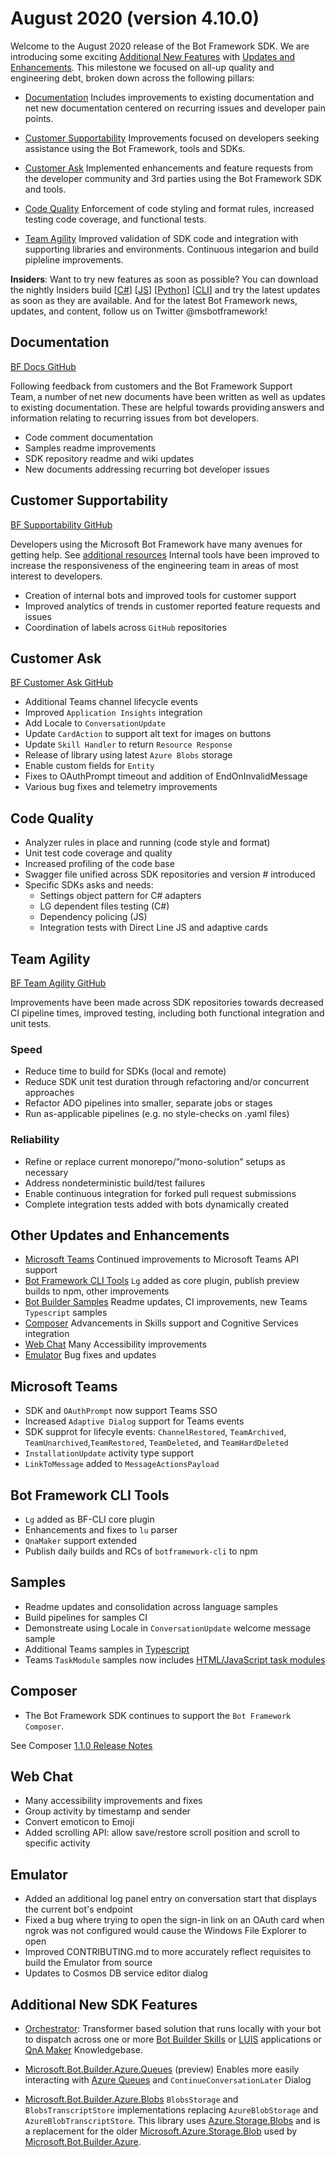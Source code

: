 # August 2020 (version 4.10.0) 
Welcome to the August 2020 release of the Bot Framework SDK. We are introducing some exciting [Additional New Features](#Additional-New-SDK-Features) with [Updates and Enhancements](#Other-Updates-and-Enhancements). This milestone we focused on all-up quality and engineering debt, broken down across the following pillars: 

- [Documentation](#Documentation) Includes improvements to existing documentation and net new documentation centered on recurring issues and developer pain points.

- [Customer Supportability](#Customer-Supportability) Improvements focused on developers seeking assistance using the Bot Framework, tools and SDKs.

- [Customer Ask](#Customer-Ask) Implemented enhancements and feature requests from the developer community and 3rd parties using the Bot Framework SDK and tools.

- [Code Quality](#Code-Quality) Enforcement of code styling and format rules, increased testing code coverage, and functional tests.

- [Team Agility](#Team-Agility) Improved validation of SDK code and integration with supporting libraries and environments. Continuous integarion and build pipleline improvements.

**Insiders**: Want to try new features as soon as possible? You can download the nightly Insiders build [[C#](https://github.com/microsoft/botbuilder-dotnet/blob/master/UsingMyGet.md)] [[JS](https://github.com/microsoft/botbuilder-js/blob/master/UsingMyGet.md)] [[Python](https://github.com/microsoft/botbuilder-python/blob/master/UsingTestPyPI.md)] [[CLI](https://github.com/Microsoft/botframework-cli#nightly-builds)] and try the latest updates as soon as they are available. And for the latest Bot Framework news, updates, and content, follow us on Twitter @msbotframework!

## Documentation
[BF Docs GitHub](https://github.com/issues?q=is%3Aissue+label%3A%22BF+Docs%22)

Following feedback from customers and the Bot Framework Support Team, a number of net new documents have been written as well as updates to existing documentation. These are helpful towards providing answers and information relating to recurring issues from bot developers.

- Code comment documentation
- Samples readme improvements
- SDK repository readme and wiki updates
- New documents addressing recurring bot developer issues

## Customer Supportability 
[BF Supportability GitHub](https://github.com/issues?q=is%3Aissue+label%3A%22BF+Supportability%22)

Developers using the Microsoft Bot Framework have many avenues for getting help. See [additional resources](https://docs.microsoft.com/en-us/azure/bot-service/bot-service-resources-links-help) Internal tools have been improved to increase the responsiveness of the engineering team in areas of most interest to developers.

- Creation of internal bots and improved tools for customer support
- Improved analytics of trends in customer reported feature requests and issues
- Coordination of labels across `GitHub` repositories

## Customer Ask 
[BF Customer Ask GitHub](https://github.com/issues?q=is%3Aissue+label%3A%22BF+Customer+Ask%22)

- Additional Teams channel lifecycle events
- Improved `Application Insights` integration
- Add Locale to `ConversationUpdate`
- Update `CardAction` to support alt text for images on buttons
- Update `Skill Handler` to return `Resource Response`
- Release of library using latest `Azure Blobs` storage
- Enable custom fields for `Entity`
- Fixes to OAuthPrompt timeout and addition of EndOnInvalidMessage
- Various bug fixes and telemetry improvements

## Code Quality

- Analyzer rules in place and running (code style and format)
- Unit test code coverage and quality
- Increased profiling of the code base
- Swagger file unified across SDK repositories and version # introduced
- Specific SDKs asks and needs:
    - Settings object pattern for C# adapters
    - LG dependent files testing (C#)
    - Dependency policing (JS)
    - Integration tests with Direct Line JS and adaptive cards

## Team Agility
[BF Team Agility GitHub](https://github.com/issues?q=is%3Aissue+label%3A%22BF+Agility%22)

Improvements have been made across SDK repositories towards decreased CI pipeline times, improved testing, including both functional integration and unit tests.

### Speed​

- Reduce time to build for SDKs (local and remote)​
- Reduce SDK unit test duration through refactoring and/or concurrent approaches​
- Refactor ADO pipelines into smaller, separate jobs or stages​
- Run as-applicable pipelines (e.g. no style-checks on .yaml files)​

### ​Reliability​

- Refine or replace current monorepo/”mono-solution” setups as necessary​
- Address nondeterministic build/test failures
- Enable continuous integration for forked pull request submissions
- Complete integration tests added with bots dynamically created

## Other Updates and Enhancements
* [Microsoft Teams](#Microsoft-Teams) Continued improvements to Microsoft Teams API support
* [Bot Framework CLI Tools](#Bot-Framework-CLI-Tools) `Lg` added as core plugin, publish preview builds to npm, other improvements
* [Bot Builder Samples](#Samples) Readme updates, CI improvements, new Teams `Typescript` samples
* [Composer](#Composer) Advancements in Skills support and Cognitive Services integration
* [Web Chat](#Web-Chat) Many Accessibility improvements
* [Emulator](#Emulator) Bug fixes and updates

## Microsoft Teams 

- SDK and `OAuthPrompt` now support Teams SSO
- Increased `Adaptive Dialog` support for Teams events
- SDK supprot for lifecyle events: `ChannelRestored`, `TeamArchived`, `TeamUnarchived`,`TeamRestored`, `TeamDeleted`, and `TeamHardDeleted` 
- `InstallationUpdate` activity type support
- `LinkToMessage` added to `MessageActionsPayload`

## Bot Framework CLI Tools
- `Lg` added as BF-CLI core plugin
- Enhancements and fixes to `lu` parser
- `QnaMaker` support extended
- Publish daily builds and RCs of `botframework-cli` to npm

## Samples
- Readme updates and consolidation across language samples
- Build pipelines for samples CI
- Demonstreate using Locale in `ConversationUpdate` welcome message sample
- Additional Teams samples in [Typescript](https://github.com/microsoft/BotBuilder-Samples/tree/master/samples/typescript_nodejs)
- Teams `TaskModule` samples now includes [HTML/JavaScript task modules](https://docs.microsoft.com/microsoftteams/platform/task-modules-and-cards/what-are-task-modules#task-module-css-for-htmljavascript-task-modules)

## Composer
- The Bot Framework SDK continues to support the `Bot Framework Composer`.

See Composer [1.1.0 Release Notes](https://github.com/microsoft/BotFramework-Composer/blob/main/releases/1.1.0.md)

## Web Chat
- Many accessibility improvements and fixes
- Group activity by timestamp and sender
- Convert emoticon to Emoji
- Added scrolling API: allow save/restore scroll position and scroll to specific activity

## Emulator
- Added an additional log panel entry on conversation start that displays the current bot's endpoint
- Fixed a bug where trying to open the sign-in link on an OAuth card when ngrok was not configured would cause the Windows File Explorer to open
- Improved CONTRIBUTING.md to more accurately reflect requisites to build the Emulator from source
- Updates to Cosmos DB service editor dialog

## Additional New SDK Features
- [Orchestrator](https://aka.ms/bf-orchestrator): Transformer based solution that runs locally with your bot to dispatch across one or more [Bot Builder Skills](https://docs.microsoft.com/en-us/azure/bot-service/bot-builder-skills-overview) or [LUIS](https://www.luis.ai/) applications or [QnA Maker](https://www.qnamaker.ai/) Knowledgebase.

- [Microsoft.Bot.Builder.Azure.Queues](Microsoft.Bot.Builder.Azure.Queues) (preview) Enables more easily interacting with [Azure Queues](https://docs.microsoft.com/azure/storage/queues/storage-queues-introduction) and `ContinueConversationLater` Dialog

- [Microsoft.Bot.Builder.Azure.Blobs](Microsoft.Bot.Builder.Azure.Blobs) `BlobsStorage` and `BlobsTranscriptStore` implementations replacing `AzureBlobStorage` and `AzureBlobTranscriptStore`. This library uses [Azure.Storage.Blobs](https://www.nuget.org/packages/Azure.Storage.Blobs) and is a replacement for the older [Microsoft.Azure.Storage.Blob](https://www.nuget.org/packages/Microsoft.Azure.Storage.Blob/) used by [Microsoft.Bot.Builder.Azure](https://www.nuget.org/packages/Microsoft.Bot.Builder.Azure/).
